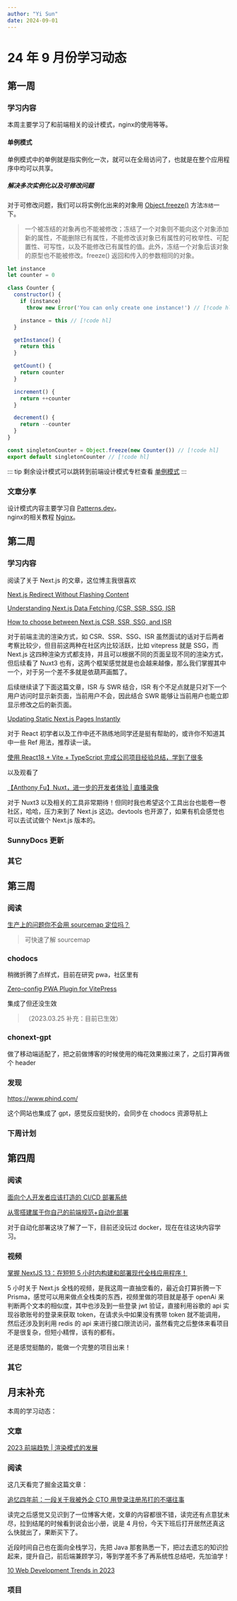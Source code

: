 ```yaml
---
author: "Yi Sun"
date: 2024-09-01
---
```


# 24 年 9 月份学习动态

## 第一周

### 学习内容

本周主要学习了和前端相关的设计模式，nginx的使用等等。

#### 单例模式

单例模式中的单例就是指实例化一次，就可以在全局访问了，也就是在整个应用程序中均可以共享。

##### 解决多次实例化以及可修改问题

对于可修改问题，我们可以将实例化出来的对象用 [Object.freeze()](https://developer.mozilla.org/zh-CN/docs/Web/JavaScript/Reference/Global_Objects/Object/freeze) 方法`冻结`一下。

> 一个被冻结的对象再也不能被修改；冻结了一个对象则不能向这个对象添加新的属性，不能删除已有属性，不能修改该对象已有属性的可枚举性、可配置性、可写性，以及不能修改已有属性的值。此外，冻结一个对象后该对象的原型也不能被修改。freeze() 返回和传入的参数相同的对象。

```js
let instance
let counter = 0

class Counter {
  constructor() {
    if (instance)
      throw new Error('You can only create one instance!') // [!code hl]

    instance = this // [!code hl]
  }

  getInstance() {
    return this
  }

  getCount() {
    return counter
  }

  increment() {
    return ++counter
  }

  decrement() {
    return --counter
  }
}

const singletonCounter = Object.freeze(new Counter()) // [!code hl]
export default singletonCounter // [!code hl]
```

::: tip
剩余设计模式可以跳转到前端设计模式专栏查看 [单例模式](../patterns/singleton-pattern/index.md)
:::

### 文章分享
设计模式内容主要学习自 [Patterns.dev](https://www.patterns.dev/)。  
nginx的相关教程 [Nginx](https://github.com/dunwu/nginx-tutorial)。

## 第二周


### 学习内容

阅读了关于 Next.js 的文章，这位博主我很喜欢

[Next.js Redirect Without Flashing Content](https://theodorusclarence.com/blog/nextjs-redirect-no-flashing)

[Understanding Next.js Data Fetching (CSR, SSR, SSG, ISR](https://theodorusclarence.com/blog/nextjs-fetch-method)

[How to choose between Next.js CSR, SSR, SSG, and ISR](https://theodorusclarence.com/blog/nextjs-fetch-usecase)

对于前端主流的渲染方式，如 CSR、SSR、SSG、ISR 虽然面试的话对于后两者考察比较少，但目前这两种在社区内比较活跃，比如 vitepress 就是 SSG，而 Next.js 这四种渲染方式都支持，并且可以根据不同的页面呈现不同的渲染方式，但后续看了 Nuxt3 也有，这两个框架感觉就是也会越来越像，那么我们掌握其中一个，对于另一个差不多就是依葫芦画瓢了。

后续继续读了下面这篇文章，ISR 与 SWR 结合，ISR 有个不足点就是只对下一个用户访问时显示新页面，当前用户不会，因此结合 SWR 能够让当前用户也能立即显示修改之后的新页面。

[Updating Static Next.js Pages Instantly](https://joebell.co.uk/blog/updating-static-next-js-pages-instantly)

对于 React 初学者以及工作中还不熟练地同学还是挺有帮助的，或许你不知道其中一些 Ref 用法，推荐读一读。

[使用 React18 + Vite + TypeScript 完成公司项目经验总结，学到了很多](https://juejin.cn/post/7205842390842458149)

以及观看了

[【Anthony Fu】Nuxt，进一步的开发者体验 | 直播录像](https://www.bilibili.com/video/BV1vx4y1V7VD/)

对于 Nuxt3 以及相关的工具非常期待！但同时我也希望这个工具出台也能卷一卷社区，哈哈，压力来到了 Next.js 这边。devtools 也开源了，如果有机会感觉也可以去试试做个 Next.js 版本的。

### SunnyDocs 更新


### 其它



## 第三周

### 阅读
[生产上的问题你不会用 sourcemap 定位吗？](https://juejin.cn/post/7209648356530962489)

> 可快速了解 sourcemap

### chodocs

稍微折腾了点样式，目前在研究 pwa，社区里有

[Zero-config PWA Plugin for VitePress](https://github.com/vite-pwa/vitepress)

集成了但还没生效

> （2023.03.25 补充：目前已生效）

### chonext-gpt

做了移动端适配了，把之前做博客的时候使用的梅花效果搬过来了，之后打算再做个 header

### 发现

https://www.phind.com/

这个网站也集成了 gpt，感觉反应挺快的，会同步在 chodocs 资源导航上

### 下周计划



## 第四周

### 阅读

[面向个人开发者应该打造的 CI/CD 部署系统](https://juejin.cn/post/7137143919418015751)

[从零搭建属于你自己的前端规范+自动化部署](https://juejin.cn/post/7207617774633107512)

对于自动化部署这块了解了一下，目前还没玩过 docker，现在在往这块内容学习。

### 视频

[掌握 NextJS 13：在短短 5 小时内构建和部署现代全栈应用程序！](https://www.bilibili.com/video/BV1GL411y7oK/)

5 小时关于 Next.js 全栈的视频，是我这周一直抽空看的，最近会打算折腾一下 Prisma，感觉可以用来做点全栈类的东西，视频里做的项目就是基于 openAi 来判断两个文本的相似度，其中也涉及到一些登录 jwt 验证，直接利用谷歌的 api 实现谷歌账号的登录来获取 token，在请求头中如果没有携带 token 就不能调用，然后还涉及到利用 redis 的 api 来进行接口限流访问，虽然看完之后整体来看项目不是很复杂，但短小精悍，该有的都有。

还是感觉挺酷的，能做一个完整的项目出来！

### 其它

## 月末补充

本周的学习动态：

### 文章

[2023 前端趋势 | 渲染模式的发展](https://t.zsxq.com/0cliv9mVf)

### 阅读

这几天看完了掘金这篇文章：

[追忆四年前：一段关于我被外企 CTO 用登录注册吊打的不堪往事](https://juejin.cn/post/7204715616283836473)

读完之后感觉又见识到了一位博客大佬，文章的内容都很不错，读完还有点意犹未尽，拉到结尾的时候看到说会出小册，说是 4 月份，今天下班后打开居然还真这么快就出了，果断买下了。

近段时间自己也在面向全栈学习，先把 Java 那套熟悉一下，把过去遗忘的知识捡起来，提升自己，前后端兼顾学习，等到学差不多了再系统性总结吧，先加油学！

[10 Web Development Trends in 2023](https://www.robinwieruch.de/web-development-trends/)

### 项目


